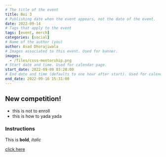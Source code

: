 ```yaml
---
# The title of the event
title: Boi 3
# Publishing date when the event appears, not the date of the event.
date: 2022-09-14
# Tags that apply to the event
tags: [event, merch]
categories: [social]
# Name of the author (you)
author: Asad Dhorajiwala
# Images associated to this event. Used for banner.
images:
  - /files/csss-mentorship.png
# Start date and time. Used for calendar page.
start_date: 2022-09-09 03:28:00
# End date and time (defaults to one hour after start). Used for calendar page.
end_date: 2022-09-16 15:31:00
---
```


## New competition!

- this is not to enroll
- this is how to yada yada

### Instructions

This is **bold**, *italic*

[click here](https://icons.getbootstrap.com/)

<!--- ![alt](/files/2022-09-09-img-3.jpg) --->

<div style="maxWidth:500px" class="mx-auto pt-2">
  <img src="/files/csss-mentorship.png" alt="">
</div>
